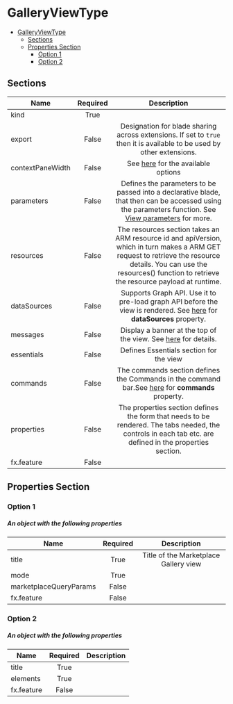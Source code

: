 <a name="galleryviewtype"></a>
# GalleryViewType
* [GalleryViewType](#galleryviewtype)
    * [Sections](#galleryviewtype-sections)
    * [Properties Section](#galleryviewtype-properties-section)
        * [Option 1](#galleryviewtype-properties-section-option-1)
        * [Option 2](#galleryviewtype-properties-section-option-2)

<a name="galleryviewtype-sections"></a>
## Sections
| Name | Required | Description
| ---|:--:|:--:|
|kind|True|
|export|False|Designation for blade sharing across extensions. If set to `true` then it is available to be used by other extensions.
|contextPaneWidth|False|See [here](dx-enum-contextPaneWidth.md ) for the available options
|parameters|False|Defines the parameters to be passed into a declarative blade, that then can be accessed using the parameters function. See [View parameters](dx-viewTypeParameters.md) for more.
|resources|False|The resources section takes an ARM resource id and apiVersion, which in turn makes a ARM GET request to retrieve the resource details. You can use the resources() function to retrieve the resource payload at runtime.
|dataSources|False|Supports Graph API. Use it to pre-load graph API before the view is rendered. See [here](dx-viewTypeDataSources.md) for **dataSources** property.
|messages|False|Display a banner at the top of the view. See [here](dx-viewTypeMessages.md) for details.
|essentials|False|Defines Essentials section for the view
|commands|False|The commands section defines the Commands in the command bar.See [here](dx-viewTypeCommands.md) for **commands** property.
|properties|False|The properties section defines the form that needs to be rendered. The tabs needed, the controls in each tab etc. are defined in the properties section.
|fx.feature|False|
<a name="galleryviewtype-properties-section"></a>
## Properties Section
<a name="galleryviewtype-properties-section-option-1"></a>
### Option 1
<a name="galleryviewtype-properties-section-option-1-an-object-with-the-following-properties"></a>
##### An object with the following properties
| Name | Required | Description
| ---|:--:|:--:|
|title|True|Title of the Marketplace Gallery view
|mode|True|
|marketplaceQueryParams|False|
|fx.feature|False|
<a name="galleryviewtype-properties-section-option-2"></a>
### Option 2
<a name="galleryviewtype-properties-section-option-2-an-object-with-the-following-properties-1"></a>
##### An object with the following properties
| Name | Required | Description
| ---|:--:|:--:|
|title|True|
|elements|True|
|fx.feature|False|
